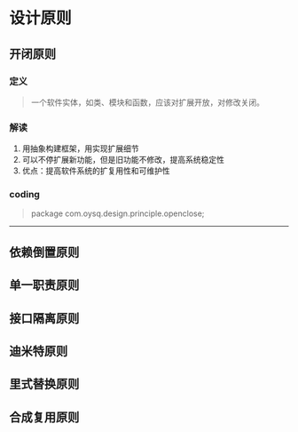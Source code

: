 
# 设计原则

## 开闭原则

### 定义
> 一个软件实体，如类、模块和函数，应该对扩展开放，对修改关闭。

### 解读
1. 用抽象构建框架，用实现扩展细节
2. 可以不停扩展新功能，但是旧功能不修改，提高系统稳定性
3. 优点：提高软件系统的扩复用性和可维护性

### coding

> package com.oysq.design.principle.openclose;

---

## 依赖倒置原则

## 单一职责原则

## 接口隔离原则

## 迪米特原则

## 里式替换原则

## 合成复用原则
